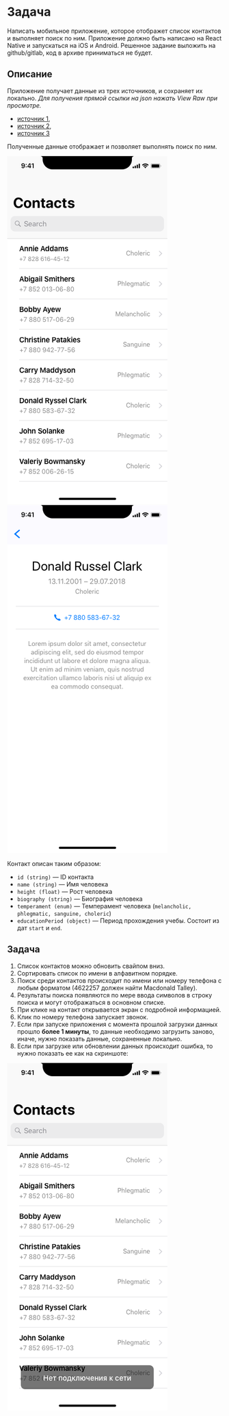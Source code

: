 # Задача

Написать мобильное приложение, которое отображет список контактов и выполняет поиск по ним. Приложение должно быть написано на React Native и запускаться на iOS и Android. Решенное задание выложить на github/gitlab, код в архиве приниматься не будет.

## Описание

Приложение получает данные из трех источников, и сохраняет их локально. _Для получения прямой ссылки на json нажать View Raw при просмотре._
- [источник 1](json/generated-01.json), 
- [источник 2](json/generated-02.json), 
- [источник 3](json/generated-03.json) 

Полученные данные отображает и позволяет выполнять поиск по ним.

![Список контактов](static/Contacts.png)
![Описание контакта](static/Profile.png)

Контакт описан таким образом:

- `id (string)` — ID контакта
- `name (string)` — Имя человека
- `height (float)` — Рост человека
- `biography (string)` — Биография человека
- `temperament (enum)` — Темперамент человека (`melancholic, phlegmatic, sanguine, choleric`)
- `educationPeriod (object)` — Период прохождения учебы. Состоит из дат `start` и `end`.

## Задача

1. Список контактов можно обновить свайпом вниз.
2. Сортировать список по имени в алфавитном порядке.
3. Поиск среди контактов происходит по имени или номеру телефона с любым форматом (4622257 должен найти Macdonald Talley).
4. Результаты поиска появляются по мере ввода символов в строку поиска и могут отображаться в основном списке.
5. При клике на контакт открывается экран с подробной информацией.
6. Клик по номеру телефона запускает звонок.
7. Если при запуске приложения с момента прошлой загрузки данных прошло __более 1 минуты__, то данные необходимо загрузить заново, иначе, нужно показать данные, сохраненные локально.
8. Если при загрузке или обновлении данных происходит ошибка, то нужно показать ее как на скриншоте:

![Ошибка при загрузке](static/Contacts_Error.png)
